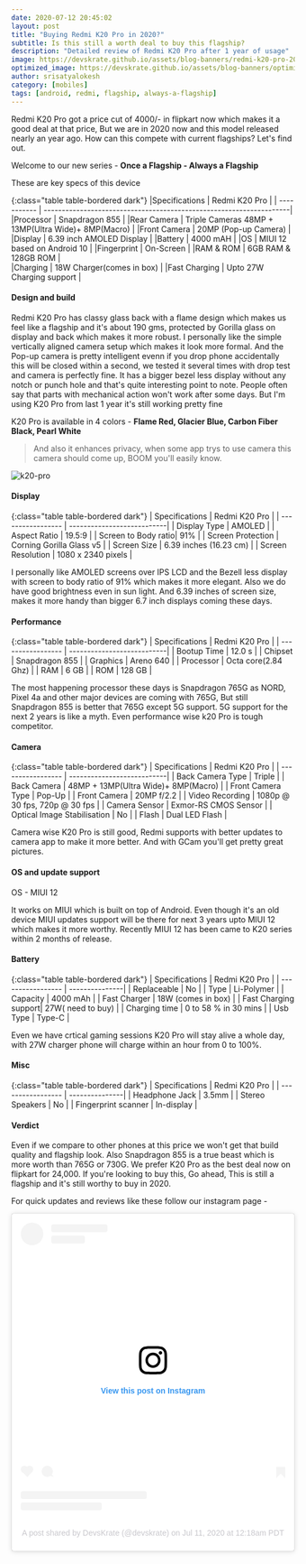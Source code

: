 ```yaml
---
date: 2020-07-12 20:45:02
layout: post
title: "Buying Redmi K20 Pro in 2020?"
subtitle: Is this still a worth deal to buy this flagship?
description: "Detailed review of Redmi K20 Pro after 1 year of usage"
image: https://devskrate.github.io/assets/blog-banners/redmi-k20-pro-2020.jpg
optimized_image: https://devskrate.github.io/assets/blog-banners/optimized/redmi-k20-pro-2020.webp
author: srisatyalokesh
category: [mobiles]
tags: [android, redmi, flagship, always-a-flagship]
---
```

Redmi K20 Pro got a price cut of 4000/- in flipkart now which makes it a good deal at that price, But we are in 2020 now and this model released nearly an year ago. How can this compete with current flagships? Let's find out.

Welcome to our new series - **Once a Flagship - Always a Flagship**

These are key specs of this device 

{:class="table table-bordered dark"}
|Specifications    | Redmi K20 Pro                                                       | 
| -----------      | --------------------------------------------------------------------| 
|Processor         | Snapdragon 855                                                      | 
|Rear Camera       | Triple Cameras 48MP + 13MP(Ultra Wide)+ 8MP(Macro)                  | 
|Front Camera      | 20MP (Pop-up Camera)                                                | 
|Display           | 6.39 inch AMOLED Display                                            | 
|Battery           | 4000 mAH                                                            | 
|OS                | MIUI 12 based on Android 10                                         | 
|Fingerprint       | On-Screen                                                           | 
|RAM & ROM         | 6GB RAM & 128GB ROM                                                 |  
|Charging          | 18W Charger(comes in box)                                           |
|Fast Charging     | Upto 27W Charging support                                           |


#### Design and build

Redmi K20 Pro has classy glass back with a flame design which makes us feel like a flagship and it's about 190 gms, protected by Gorilla glass on display and back which makes it more robust. I personally like the simple vertically aligned camera setup which makes it look more formal. And the Pop-up camera is pretty intelligent evenn if you drop phone accidentally this will be closed within a second, we tested it several times with drop test and camera is perfectly fine. It has a bigger bezel less display without any notch or punch hole and that's quite interesting point to note.
People often say that parts with mechanical action won't work after some days. But I'm using K20 Pro from last 1 year it's still working pretty fine

K20 Pro is available in 4 colors  - **Flame Red, Glacier Blue, Carbon Fiber Black, Pearl White**

> And also it enhances privacy, when some app trys to use camera this camera should come up, BOOM you'll easily know.

![k20-pro](https://devskrate.github.io/assets/images/mi/k20-pro.png)

#### Display 

{:class="table table-bordered dark"}
| Specifications     | Redmi K20 Pro              | 
| -----------------  | ---------------------------| 
| Display Type	     | AMOLED                     |
| Aspect Ratio	     | 19.5:9                     |
| Screen to Body ratio| 91%                       |
| Screen Protection	 | Corning Gorilla Glass v5   |
| Screen Size	       | 6.39 inches (16.23 cm)     |
| Screen Resolution	 | 1080 x 2340 pixels         |

I personally like AMOLED screens over IPS LCD and the Bezell less display with screen to body ratio of 91% which makes it more elegant. Also we do have good brightness even in sun light. And 6.39 inches of screen size, makes it more handy than bigger 6.7 inch displays coming these days.

#### Performance 

{:class="table table-bordered dark"}
| Specifications     | Redmi K20 Pro              | 
| -----------------  | ---------------------------| 
| Bootup Time	       | 12.0 s                    |
| Chipset     	     | Snapdragon 855             |
| Graphics           | Areno 640                  |
| Processor       	 | Octa core(2.84 Ghz)        |
| RAM        	       | 6 GB                       |
| ROM             	 | 128 GB                     |

The most happening processor these days is Snapdragon 765G as NORD, Pixel 4a and other major devices are coming with 765G, But still Snapdragon 855 is better that 765G except 5G support. 5G support for the next 2 years is like a myth. Even performance wise k20 Pro is tough competitor.

#### Camera

{:class="table table-bordered dark"}
| Specifications     | Redmi K20 Pro              | 
| -----------------  | ---------------------------| 
| Back Camera Type   | Triple                     |
| Back Camera        | 48MP + 13MP(Ultra Wide)+ 8MP(Macro) |
| Front Camera Type  | Pop-Up                     |
| Front Camera       | 20MP f/2.2                 |
| Video Recording	   | 1080p @ 30 fps, 720p @ 30 fps |
| Camera Sensor	     | Exmor-RS CMOS Sensor        |
| Optical Image Stabilisation |	No                 |
| Flash              | Dual LED Flash              |

Camera wise K20 Pro is still good, Redmi supports with better updates to camera app to make it more better. And with GCam you'll get pretty great pictures.

#### OS and update support
OS  - MIUI 12

It works on MIUI which is built on top of Android.  Even though it's an old device MIUI updates support will be there for next 3 years upto MIUI 12 which makes it more worthy. Recently MIUI 12 has been came to K20 series within 2 months of release. 

#### Battery

{:class="table table-bordered dark"}
| Specifications     | Redmi K20 Pro  | 
| -----------------  | ---------------| 
| Replaceable	       | No             |
| Type	             | Li-Polymer     |
| Capacity           | 4000 mAh       |
| Fast Charger       | 18W (comes in box)   |
| Fast Charging support| 27W( need to buy)   |
| Charging time      | 0 to 58 % in 30 mins |
| Usb Type           | Type-C                |

Even we have crtical gaming sessions K20 Pro will stay alive a whole day, with 27W charger phone will charge within an hour from 0 to 100%.

#### Misc 

{:class="table table-bordered dark"}
| Specifications     | Redmi K20 Pro  | 
| -----------------  | ---------------| 
| Headphone Jack     | 3.5mm          |
| Stereo Speakers    | No             |
| Fingerprint scanner | In-display    |

#### Verdict 
Even if we compare to other phones at this price we won't get that build quality and flagship look. Also Snapdragon 855 is a true beast which is more worth than 765G or 730G.
We prefer K20 Pro as the best deal now on flipkart for 24,000. If you're looking to buy this, Go ahead, This is still a flagship and it's still worthy to buy in 2020.

For quick updates and reviews like these follow our instagram page -

<center>
  <blockquote class="instagram-media" data-instgrm-permalink="https://www.instagram.com/p/CCfj54hJ5Cn/?utm_source=ig_embed&amp;utm_campaign=loading" data-instgrm-version="12" style=" background:#FFF; border:0; border-radius:3px; box-shadow:0 0 1px 0 rgba(0,0,0,0.5),0 1px 10px 0 rgba(0,0,0,0.15); margin: 1px; max-width:540px; min-width:326px; padding:0; width:99.375%; width:-webkit-calc(100% - 2px); width:calc(100% - 2px);"><div style="padding:16px;"> <a href="https://www.instagram.com/p/CCfj54hJ5Cn/?utm_source=ig_embed&amp;utm_campaign=loading" style=" background:#FFFFFF; line-height:0; padding:0 0; text-align:center; text-decoration:none; width:100%;" target="_blank"> <div style=" display: flex; flex-direction: row; align-items: center;"> <div style="background-color: #F4F4F4; border-radius: 50%; flex-grow: 0; height: 40px; margin-right: 14px; width: 40px;"></div> <div style="display: flex; flex-direction: column; flex-grow: 1; justify-content: center;"> <div style=" background-color: #F4F4F4; border-radius: 4px; flex-grow: 0; height: 14px; margin-bottom: 6px; width: 100px;"></div> <div style=" background-color: #F4F4F4; border-radius: 4px; flex-grow: 0; height: 14px; width: 60px;"></div></div></div><div style="padding: 19% 0;"></div> <div style="display:block; height:50px; margin:0 auto 12px; width:50px;"><svg width="50px" height="50px" viewBox="0 0 60 60" version="1.1" xmlns="https://www.w3.org/2000/svg" xmlns:xlink="https://www.w3.org/1999/xlink"><g stroke="none" stroke-width="1" fill="none" fill-rule="evenodd"><g transform="translate(-511.000000, -20.000000)" fill="#000000"><g><path d="M556.869,30.41 C554.814,30.41 553.148,32.076 553.148,34.131 C553.148,36.186 554.814,37.852 556.869,37.852 C558.924,37.852 560.59,36.186 560.59,34.131 C560.59,32.076 558.924,30.41 556.869,30.41 M541,60.657 C535.114,60.657 530.342,55.887 530.342,50 C530.342,44.114 535.114,39.342 541,39.342 C546.887,39.342 551.658,44.114 551.658,50 C551.658,55.887 546.887,60.657 541,60.657 M541,33.886 C532.1,33.886 524.886,41.1 524.886,50 C524.886,58.899 532.1,66.113 541,66.113 C549.9,66.113 557.115,58.899 557.115,50 C557.115,41.1 549.9,33.886 541,33.886 M565.378,62.101 C565.244,65.022 564.756,66.606 564.346,67.663 C563.803,69.06 563.154,70.057 562.106,71.106 C561.058,72.155 560.06,72.803 558.662,73.347 C557.607,73.757 556.021,74.244 553.102,74.378 C549.944,74.521 548.997,74.552 541,74.552 C533.003,74.552 532.056,74.521 528.898,74.378 C525.979,74.244 524.393,73.757 523.338,73.347 C521.94,72.803 520.942,72.155 519.894,71.106 C518.846,70.057 518.197,69.06 517.654,67.663 C517.244,66.606 516.755,65.022 516.623,62.101 C516.479,58.943 516.448,57.996 516.448,50 C516.448,42.003 516.479,41.056 516.623,37.899 C516.755,34.978 517.244,33.391 517.654,32.338 C518.197,30.938 518.846,29.942 519.894,28.894 C520.942,27.846 521.94,27.196 523.338,26.654 C524.393,26.244 525.979,25.756 528.898,25.623 C532.057,25.479 533.004,25.448 541,25.448 C548.997,25.448 549.943,25.479 553.102,25.623 C556.021,25.756 557.607,26.244 558.662,26.654 C560.06,27.196 561.058,27.846 562.106,28.894 C563.154,29.942 563.803,30.938 564.346,32.338 C564.756,33.391 565.244,34.978 565.378,37.899 C565.522,41.056 565.552,42.003 565.552,50 C565.552,57.996 565.522,58.943 565.378,62.101 M570.82,37.631 C570.674,34.438 570.167,32.258 569.425,30.349 C568.659,28.377 567.633,26.702 565.965,25.035 C564.297,23.368 562.623,22.342 560.652,21.575 C558.743,20.834 556.562,20.326 553.369,20.18 C550.169,20.033 549.148,20 541,20 C532.853,20 531.831,20.033 528.631,20.18 C525.438,20.326 523.257,20.834 521.349,21.575 C519.376,22.342 517.703,23.368 516.035,25.035 C514.368,26.702 513.342,28.377 512.574,30.349 C511.834,32.258 511.326,34.438 511.181,37.631 C511.035,40.831 511,41.851 511,50 C511,58.147 511.035,59.17 511.181,62.369 C511.326,65.562 511.834,67.743 512.574,69.651 C513.342,71.625 514.368,73.296 516.035,74.965 C517.703,76.634 519.376,77.658 521.349,78.425 C523.257,79.167 525.438,79.673 528.631,79.82 C531.831,79.965 532.853,80.001 541,80.001 C549.148,80.001 550.169,79.965 553.369,79.82 C556.562,79.673 558.743,79.167 560.652,78.425 C562.623,77.658 564.297,76.634 565.965,74.965 C567.633,73.296 568.659,71.625 569.425,69.651 C570.167,67.743 570.674,65.562 570.82,62.369 C570.966,59.17 571,58.147 571,50 C571,41.851 570.966,40.831 570.82,37.631"></path></g></g></g></svg></div><div style="padding-top: 8px;"> <div style=" color:#3897f0; font-family:Arial,sans-serif; font-size:14px; font-style:normal; font-weight:550; line-height:18px;"> View this post on Instagram</div></div><div style="padding: 12.5% 0;"></div> <div style="display: flex; flex-direction: row; margin-bottom: 14px; align-items: center;"><div> <div style="background-color: #F4F4F4; border-radius: 50%; height: 12.5px; width: 12.5px; transform: translateX(0px) translateY(7px);"></div> <div style="background-color: #F4F4F4; height: 12.5px; transform: rotate(-45deg) translateX(3px) translateY(1px); width: 12.5px; flex-grow: 0; margin-right: 14px; margin-left: 2px;"></div> <div style="background-color: #F4F4F4; border-radius: 50%; height: 12.5px; width: 12.5px; transform: translateX(9px) translateY(-18px);"></div></div><div style="margin-left: 8px;"> <div style=" background-color: #F4F4F4; border-radius: 50%; flex-grow: 0; height: 20px; width: 20px;"></div> <div style=" width: 0; height: 0; border-top: 2px solid transparent; border-left: 6px solid #f4f4f4; border-bottom: 2px solid transparent; transform: translateX(16px) translateY(-4px) rotate(30deg)"></div></div><div style="margin-left: auto;"> <div style=" width: 0px; border-top: 8px solid #F4F4F4; border-right: 8px solid transparent; transform: translateY(16px);"></div> <div style=" background-color: #F4F4F4; flex-grow: 0; height: 12px; width: 16px; transform: translateY(-4px);"></div> <div style=" width: 0; height: 0; border-top: 8px solid #F4F4F4; border-left: 8px solid transparent; transform: translateY(-4px) translateX(8px);"></div></div></div> <div style="display: flex; flex-direction: column; flex-grow: 1; justify-content: center; margin-bottom: 24px;"> <div style=" background-color: #F4F4F4; border-radius: 4px; flex-grow: 0; height: 14px; margin-bottom: 6px; width: 224px;"></div> <div style=" background-color: #F4F4F4; border-radius: 4px; flex-grow: 0; height: 14px; width: 144px;"></div></div></a><p style=" color:#c9c8cd; font-family:Arial,sans-serif; font-size:14px; line-height:17px; margin-bottom:0; margin-top:8px; overflow:hidden; padding:8px 0 7px; text-align:center; text-overflow:ellipsis; white-space:nowrap;"><a href="https://www.instagram.com/p/CCfj54hJ5Cn/?utm_source=ig_embed&amp;utm_campaign=loading" style=" color:#c9c8cd; font-family:Arial,sans-serif; font-size:14px; font-style:normal; font-weight:normal; line-height:17px; text-decoration:none;" target="_blank">A post shared by DevsKrate (@devskrate)</a> on <time style=" font-family:Arial,sans-serif; font-size:14px; line-height:17px;" datetime="2020-07-11T07:18:27+00:00">Jul 11, 2020 at 12:18am PDT</time></p></div></blockquote> <script async src="//www.instagram.com/embed.js"></script>
</center>

